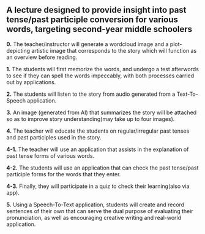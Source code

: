 ## A lecture designed to provide insight into past tense/past participle conversion for various words, targeting second-year middle schoolers

**0.** The teacher/instructor will generate a wordcloud image and a plot-depicting artistic image that corresponds to the story which will function as an overview before reading.

**1.** The students will first memorize the words, and undergo a test afterwords to see if they can spell the words impeccably, with both processes carried out by applications.

**2.** The students will listen to the story from audio generated from a Text-To-Speech application.

**3.** An image (generated from AI) that summarizes the story will be attached so as to improve story understanding(may take up to four images).

**4.** The teacher will educate the students on regular/irregular past tenses and past participles used in the story.

**4-1.** The teacher will use an application that assists in the explanation of past tense forms of various words.

**4-2.** The students will use an application that can check the past tense/past participle forms for the words that they enter.

**4-3.** Finally, they will participate in a quiz to check their learning(also via app).

**5.** Using a Speech-To-Text application, students will create and record sentences of their own that can serve the dual purpose of evaluating their pronunciation, as well as encouraging creative writing and real-world application.
